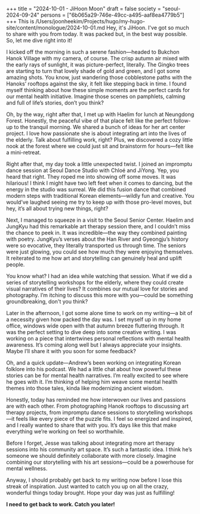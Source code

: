 +++
title = "2024-10-01 - JiHoon Moon"
draft = false
society = "seoul-2024-09-24"
persons = ["6b065a29-746e-49cc-a495-aaf8ea4779b5"]
+++
This is /Users/joonheekim/Projects/hugo/my-hugo-site/content/monologue/2024-10-01.md
Hey, it's JiHoon. I've got so much to share with you from today. It was packed but, in the best way possible. So, let me dive right into it!

I kicked off the morning in such a serene fashion—headed to Bukchon Hanok Village with my camera, of course. The crisp autumn air mixed with the early rays of sunlight, it was picture-perfect, literally. The Gingko trees are starting to turn that lovely shade of gold and green, and I got some amazing shots. You know, just wandering those cobblestone paths with the Hanoks’ rooftops against the sky, it felt like stepping back in time. I found myself thinking about how these simple moments are the perfect cards for our mental health initiative. Imagine those scenes on pamphlets, calming and full of life’s stories, don’t you think?

Oh, by the way, right after that, I met up with Haelim for lunch at Neungdong Forest. Honestly, the peaceful vibe of that place felt like the perfect follow-up to the tranquil morning. We shared a bunch of ideas for her art center project. I love how passionate she is about integrating art into the lives of the elderly. Talk about fulfilling work, right? Plus, we discovered a cozy little nook at the forest where we could just sit and brainstorm for hours—felt like a mini-retreat.

Right after that, my day took a little unexpected twist. I joined an impromptu dance session at Seoul Dance Studio with Chloé and JiYong. Yep, you heard that right. They roped me into showing off some moves. It was hilarious! I think I might have two left feet when it comes to dancing, but the energy in the studio was surreal. We did this fusion dance that combined modern steps with traditional Korean elements—wildly fun and creative. You would’ve laughed seeing me try to keep up with those pro-level moves, but hey, it’s all about trying new things, right?

Next, I managed to squeeze in a visit to the Seoul Senior Center. Haelim and JungKyu had this remarkable art therapy session there, and I couldn’t miss the chance to peek in. It was incredible—the way they combined painting with poetry. JungKyu’s verses about the Han River and Gyeongju’s history were so evocative, they literally transported us through time. The seniors were just glowing, you could see how much they were enjoying themselves. It reiterated to me how art and storytelling can genuinely heal and uplift people.

You know what? I had an idea while watching that session. What if we did a series of storytelling workshops for the elderly, where they could create visual narratives of their lives? It combines our mutual love for stories and photography. I’m itching to discuss this more with you—could be something groundbreaking, don't you think?

Later in the afternoon, I got some alone time to work on my writing—a bit of a necessity given how packed the day was. I set myself up in my home office, windows wide open with that autumn breeze fluttering through. It was the perfect setting to dive deep into some creative writing. I was working on a piece that intertwines personal reflections with mental health awareness. It’s coming along well but I always appreciate your insights. Maybe I’ll share it with you soon for some feedback?

Oh, and a quick update—Andrew’s been working on integrating Korean folklore into his podcast. We had a little chat about how powerful these stories can be for mental health narratives. I’m really excited to see where he goes with it. I’m thinking of helping him weave some mental health themes into those tales, kinda like modernizing ancient wisdom. 

Honestly, today has reminded me how interwoven our lives and passions are with each other. From photographing Hanok rooftops to discussing art therapy projects, from impromptu dance sessions to storytelling workshops—it feels like every piece of the puzzle fits. I feel so energized and inspired, and I really wanted to share that with you. It’s days like this that make everything we’re working on feel so worthwhile.

Before I forget, Jesse was talking about integrating more art therapy sessions into his community art space. It’s such a fantastic idea. I think he’s someone we should definitely collaborate with more closely. Imagine combining our storytelling with his art sessions—could be a powerhouse for mental wellness.

Anyway, I should probably get back to my writing now before I lose this streak of inspiration. Just wanted to catch you up on all the crazy, wonderful things today brought. Hope your day was just as fulfilling!

**I need to get back to work. Catch you later!**
